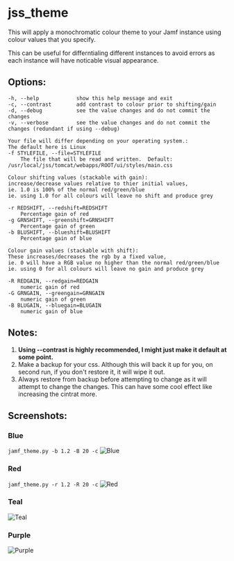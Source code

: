 # jss_theme
This will apply a monochromatic colour theme to your Jamf instance using colour values that you specify.

This can be useful for differntialing different instances to avoid errors as each instance will have noticable visual appearance.

## Options:
```--version             show program's version number and exit
-h, --help            show this help message and exit
-c, --contrast        add contrast to colour prior to shifting/gain
-d, --debug           see the value changes and do not commit the changes
-v, --verbose         see the value changes and do not commit the changes (redundant if using --debug)

Your file will differ depending on your operating system.:
The default here is Linux
-f STYLEFILE, --file=STYLEFILE
    The file that will be read and written.  Default: /usr/local/jss/tomcat/webapps/ROOT/ui/styles/main.css

Colour shifting values (stackable with gain):
increase/decrease values relative to thier initial values, 
ie. 1.0 is 100% of the normal red/green/blue
ie. using 1.0 for all colours will leave no shift and produce grey

-r REDSHIFT, --redshift=REDSHIFT
    Percentage gain of red
-g GRNSHIFT, --greenshift=GRNSHIFT
    Percentage gain of green
-b BLUSHIFT, --blueshift=BLUSHIFT
    Percentage gain of blue

Colour gain values (stackable with shift):
These increases/decreases the rgb by a fixed value, 
ie. 0 will have a RGB value no higher than the normal red/green/blue
ie. using 0 for all colours will leave no gain and produce grey

-R REDGAIN, --redgain=REDGAIN
    numeric gain of red
-G GRNGAIN, --greengain=GRNGAIN
    numeric gain of green
-B BLUGAIN, --bluegain=BLUGAIN
    numeric gain of blue
```

## Notes:
1. **Using --contrast is highly recommended, I might just make it default at some point.**
2. Make a backup for your css.  Although this will back it up for you, on second run, if you don't restore it, it will wipe it out.
3. Always restore from backup before attempting to change as it will attempt to change the changes.  This can have some cool effect like increasing the cintrat more.

## Screenshots:
### Blue
```jamf_theme.py -b 1.2 -B 20 -c```
![Blue](https://raw.githubusercontent.com/thedzy/Python/master/Scripts/jamf_theme/images/jamf_theme_blue.jpg)

### Red
```jamf_theme.py -r 1.2 -R 20 -c```
![Red](https://raw.githubusercontent.com/thedzy/Python/master/Scripts/jamf_theme/images/jamf_theme_red.jpg)

### Teal
![Teal](https://raw.githubusercontent.com/thedzy/Python/master/Scripts/jamf_theme/images/jamf_theme_teal.jpg)

### Purple
![Purple](https://raw.githubusercontent.com/thedzy/Python/master/Scripts/jamf_theme/images/jamf_theme_purple.jpg)
